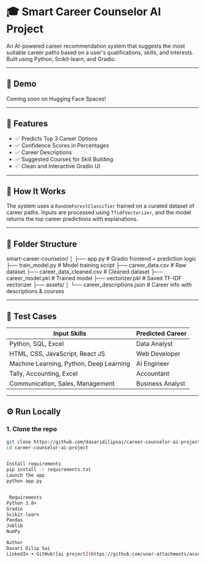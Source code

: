 # 🎓 Smart Career Counselor AI Project

An AI-powered career recommendation system that suggests the most suitable career paths based on a user's qualifications, skills, and interests. Built using Python, Scikit-learn, and Gradio.

---

## 🚀 Demo

Coming soon on Hugging Face Spaces!

---

## 📌 Features

- ✅ Predicts Top 3 Career Options
- ✅ Confidence Scores in Percentages
- ✅ Career Descriptions
- ✅ Suggested Courses for Skill Building
- ✅ Clean and Interactive Gradio UI

---

## 🧠 How It Works

The system uses a `RandomForestClassifier` trained on a curated dataset of career paths. Inputs are processed using `TfidfVectorizer`, and the model returns the top career predictions with explanations.

---

## 📂 Folder Structure

smart-career-counselor/
│
├── app.py # Gradio frontend + prediction logic
├── train_model.py # Model training script
├── career_data.csv # Raw dataset
├── career_data_cleaned.csv # Cleaned dataset
├── career_model.pkl # Trained model
├── vectorizer.pkl # Saved TF-IDF vectorizer
├── assets/
│ └── career_descriptions.json # Career info with descriptions & courses


---

## 🧪 Test Cases

| Input Skills                                   | Predicted Career         |
|------------------------------------------------|---------------------------|
| Python, SQL, Excel                             | Data Analyst              |
| HTML, CSS, JavaScript, React JS                | Web Developer             |
| Machine Learning, Python, Deep Learning        | AI Engineer               |
| Tally, Accounting, Excel                       | Accountant                |
| Communication, Sales, Management               | Business Analyst          |

---

## ⚙️ Run Locally

### 1. Clone the repo
```bash
git clone https://github.com/dasaridilipsai/career-counselor-ai-project.git
cd career-counselor-ai-project


Install requirements
pip install -r requirements.txt
Launch the app
python app.py


 Requirements
Python 3.8+
Gradio
Scikit-learn
Pandas
Joblib
NumPy

Author
Dasari Dilip Sai
LinkedIn • GitHub![ai project](https://github.com/user-attachments/assets/827a6be4-c31b-418e-a486-7868a5a553d2)


